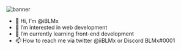 ![banner](https://user-images.githubusercontent.com/67951179/231101223-6494efbf-c41e-4181-bd4f-f4487649d3ec.gif)
<ul>
  <li>👋 Hi, I’m @iBLMx</li>
  <li>👀 I’m interested in web development</li>
  <li>🌱 I’m currently learning front-end development</li>
  <li>📫 How to reach me via twitter @iiBLMx or Discord BLMx#0001</li>
</ul>
